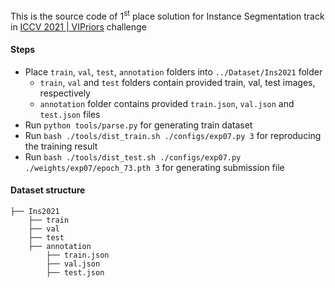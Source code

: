 This is the source code of 1<sup>st</sup> place solution for Instance Segmentation track in [ICCV 2021 | VIPriors](https://competitions.codalab.org/competitions/33340) challenge

#### Steps

* Place `train`, `val`, `test`, `annotation` folders into `../Dataset/Ins2021` folder
    * `train`, `val` and `test` folders contain provided train, val, test images, respectively
    * `annotation` folder contains provided `train.json`, `val.json` and `test.json` files
* Run `python tools/parse.py` for generating train dataset
* Run `bash ./tools/dist_train.sh ./configs/exp07.py 3` for reproducing the training result
* Run `bash ./tools/dist_test.sh ./configs/exp07.py ./weights/exp07/epoch_73.pth 3` for generating submission file

#### Dataset structure
    ├── Ins2021 
        ├── train
        ├── val
        ├── test
        ├── annotation
            ├── train.json
            ├── val.json
            ├── test.json